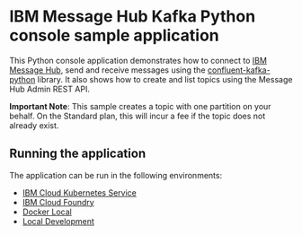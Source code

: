 # IBM Message Hub Kafka Python console sample application
This Python console application demonstrates how to connect to [IBM Message Hub](https://console.ng.bluemix.net/docs/services/MessageHub/index.html), send and receive messages using the [confluent-kafka-python](https://github.com/confluentinc/confluent-kafka-python) library. It also shows how to create and list topics using the Message Hub Admin REST API.

__Important Note__: This sample creates a topic with one partition on your behalf. On the Standard plan, this will incur a fee if the topic does not already exist.

## Running the application

The application can be run in the following environments:

* [IBM Cloud Kubernetes Service](./docs/Kubernetes_Service.md) 
* [IBM Cloud Foundry](./docs/Cloud_Foundry.md)
* [Docker Local](./docs/Docker_Local.md)
* [Local Development](./docs/Local.md)